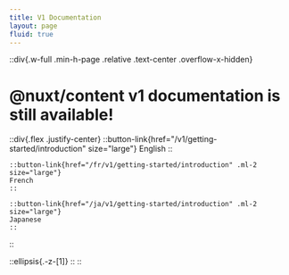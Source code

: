 ```yaml
---
title: V1 Documentation
layout: page
fluid: true
---
```



::div{.w-full .min-h-page .relative .text-center .overflow-x-hidden}
  # @nuxt/content v1 documentation is still available!

  ::div{.flex .justify-center}
    ::button-link{href="/v1/getting-started/introduction" size="large"}
    English
    ::

    ::button-link{href="/fr/v1/getting-started/introduction" .ml-2 size="large"}
    French
    ::

    ::button-link{href="/ja/v1/getting-started/introduction" .ml-2 size="large"}
    Japanese
    ::
  ::

  ::ellipsis{.-z-[1]}
  ::
::
